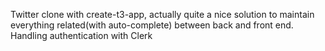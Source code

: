 Twitter clone with create-t3-app, actually quite a nice solution to maintain everything related(with auto-complete) between back and front end. Handling authentication with Clerk
